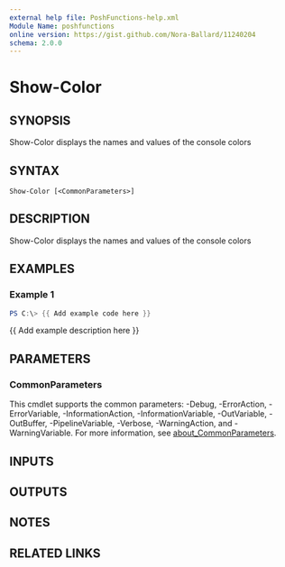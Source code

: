 ```yaml
---
external help file: PoshFunctions-help.xml
Module Name: poshfunctions
online version: https://gist.github.com/Nora-Ballard/11240204
schema: 2.0.0
---
```


# Show-Color

## SYNOPSIS
Show-Color displays the names and values of the console colors

## SYNTAX

```
Show-Color [<CommonParameters>]
```

## DESCRIPTION
Show-Color displays the names and values of the console colors

## EXAMPLES

### Example 1
```powershell
PS C:\> {{ Add example code here }}
```

{{ Add example description here }}

## PARAMETERS

### CommonParameters
This cmdlet supports the common parameters: -Debug, -ErrorAction, -ErrorVariable, -InformationAction, -InformationVariable, -OutVariable, -OutBuffer, -PipelineVariable, -Verbose, -WarningAction, and -WarningVariable. For more information, see [about_CommonParameters](http://go.microsoft.com/fwlink/?LinkID=113216).

## INPUTS

## OUTPUTS

## NOTES

## RELATED LINKS
